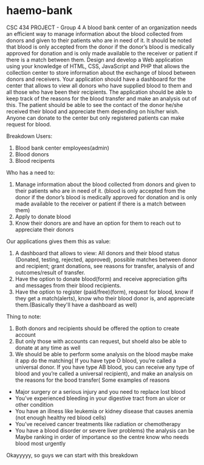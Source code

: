 # haemo-bank
CSC 434 PROJECT - Group 4 
A blood bank center of an organization needs an efficient way to manage information about the blood collected from donors and given to their patients who are in need of it. It should be noted that blood is only accepted from the donor if the donor’s blood is medically approved for donation and is only made available to the receiver or patient if there is a match between them.
Design and develop a Web application using your knowledge of HTML, CSS, JavaScript and PHP that allows the collection center to store information about the exchange of blood between donors and receivers. Your application should have a dashboard for the center that allows to view all donors who have supplied blood to them and all those who have been their recipients. The application should be able to keep track of the reasons for the blood transfer and make an analysis out of this. The patient should be able to see the contact of the donor he/she received their blood and appreciate them depending on his/her wish. Anyone can donate to the center but only registered patients can make request for blood.


Breakdown
Users:
1.	Blood bank center employees(admin)
2.	Blood donors
3.	Blood recipents

Who has a need to:
1.	Manage information about the blood collected from donors and given to their patients who are in need of it. (blood is only accepted from the donor if the donor’s blood is medically approved for donation and is only made available to the receiver or patient if there is a match between them)
2.	Apply to donate blood
3.	Know their donors are and have an option for them to reach out to appreciate their donors

Our applications gives them this as value:
1.	A dashboard that allows to view: All donors and their blood status (Donated, testing, rejected, approved), possible matches between donor and recipient; grant donations, see reasons for transfer, analysis of and outcomes/result of transfer.
2.	Have the option to donate blood(form) and receive appreciation gifts and messages from their blood recipients.
3.	Have the option to register (paid/free)(form), request for blood, know if they get a match(alerts), know who their blood donor is, and appreciate them.(Basically they'll have a dashboard as well)

Thing to note:
1. Both donors and recipients should be offered the option to create account
2. But only those with accounts can request, but shoeld also be able to donate at any time as well
3. We should be able to perform some analysis on the blood maybe make it app do the matching( If you have type O blood, you’re called a universal donor. If you have type AB blood, you can receive any type of blood and you’re called a universal recipient), and make an analysis on the reasons for the bood transfer( Some examples of reasons
- Major surgery or a serious injury and you need to replace lost blood
- You’ve experienced bleeding in your digestive tract from an ulcer or other condition
- You have an illness like leukemia or kidney disease that causes anemia (not enough healthy red blood cells)
- You’ve received cancer treatments like radiation or chemotherapy
- You have a blood disorder or severe liver problems) the analysis can be Maybe ranking in order of importance so the centre know who needs blood most urgently


Okayyyyy, so guys we can start with this breakdown
